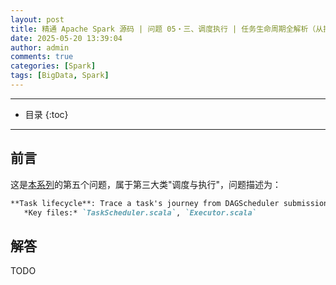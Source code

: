 ```yaml
---
layout: post
title: 精通 Apache Spark 源码 | 问题 05・三、调度执行 | 任务生命周期全解析（从提交到执行的完整链路）
date: 2025-05-20 13:39:04
author: admin
comments: true
categories: [Spark]
tags: [BigData, Spark]
---
```


<!-- more -->

---

* 目录
{:toc}
---

## 前言

这是[本系列](../master-in-apache-spark-with-source-code-00)的第五个问题，属于第三大类"调度与执行"，问题描述为：

```markdown
**Task lifecycle**: Trace a task's journey from DAGScheduler submission to Executor execution (including TaskRunner and BlockManager interaction).  
   *Key files:* `TaskScheduler.scala`, `Executor.scala`
```

## 解答

TODO